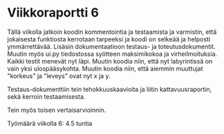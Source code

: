 # Viikkoraportti 6

Tällä viikolla jatkoin koodin kommentointia ja testaamista ja varmistin, että jokaisesta funktiosta kerrotaan tarpeeksi ja koodi on selkeää ja helposti ymmärrettävää.
Lisäsin dokumentaatioon testaus- ja toteutusdokumentit. Muutin myös ui.py tiedostossa syötteen maksimikokoa ja virheilmoituksia. Kaikki testit menevät nyt läpi. 
Muutin koodia niin, että nyt labyrintissä on vain yksi ulospääsykohta. Muutin koodia niin, että aiemmin muuttujat "korkeus" ja "leveys" ovat nyt x ja y.

Testaus-dokumenttiin tein tehokkuuskaavioita ja liitin kattavuusraportin, sekä kerroin testaamisesta.

Tein myös toisen vertaisarvioinnin.

Työmäärä viikolla 6: 4.5 tuntia